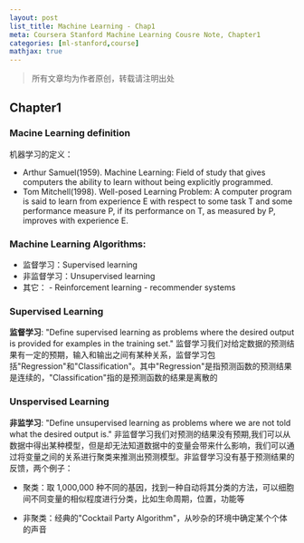```yaml
---
layout: post
list_title: Machine Learning - Chap1
meta: Coursera Stanford Machine Learning Cousre Note, Chapter1
categories: [ml-stanford,course]
mathjax: true
---
```


> 所有文章均为作者原创，转载请注明出处

## Chapter1

### Macine Learning definition

机器学习的定义：

* Arthur Samuel(1959). Machine Learning: Field of study that gives computers the ability to learn without being explicitly programmed.
* Tom Mitchell(1998). Well-posed Learning Problem: A computer program is said to learn from experience E with respect to some task T and some performance measure P, if its performance on T, as measured by P, improves with experience E.

### Machine Learning Algorithms:

* 监督学习：Supervised learning
* 非监督学习：Unsupervised learning
* 其它： - Reinforcement learning - recommender systems

### Supervised Learning

**监督学习**: "Define supervised learning as problems where the desired output is provided for examples in the training set." 监督学习我们对给定数据的预测结果有一定的预期，输入和输出之间有某种关系，监督学习包括"Regression"和"Classification"。其中"Regression"是指预测函数的预测结果是连续的，"Classification"指的是预测函数的结果是离散的

### Unspervised Learning

**非监学习**: "Define unsupervised learning as problems where we are not told what the desired output is." 非监督学习我们对预测的结果没有预期,我们可以从数据中得出某种模型，但是却无法知道数据中的变量会带来什么影响，我们可以通过将变量之间的关系进行聚类来推测出预测模型。非监督学习没有基于预测结果的反馈，两个例子：

* 聚类：取 1,000,000 种不同的基因，找到一种自动将其分类的方法，可以细胞间不同变量的相似程度进行分类，比如生命周期，位置，功能等

* 非聚类：经典的"Cocktail Party Algorithm"，从吵杂的环境中确定某个个体的声音
